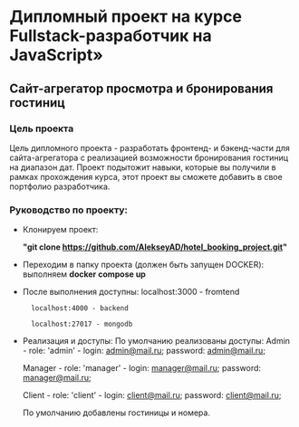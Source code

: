 # Дипломный проект на курсе Fullstack-разработчик на JavaScript»

## Cайт-агрегатор просмотра и бронирования гостиниц

### Цель проекта

Цель дипломного проекта - разработать фронтенд- и бэкенд-части для сайта-агрегатора с реализацией возможности бронирования гостиниц на диапазон дат. Проект подытожит навыки, которые вы получили в рамках прохождения курса, этот проект вы сможете добавить в свое портфолио разработчика.

### Руководство по проекту:

- Клонируем проект:

    **"git clone https://github.com/AlekseyAD/hotel_booking_project.git"**

- Переходим в папку проекта (должен быть запущен DOCKER):
        выполняем **docker compose up**

- После выполнения доступны:
        localhost:3000 - fromtend

        localhost:4000 - backend

        localhost:27017 - mongodb

- Реализация и доступы:
    По умолчанию реализованы доступы:
    Admin - role: 'admin' - login: admin@mail.ru; password: admin@mail.ru;

    Manager - role: 'manager' - login: manager@mail.ru; password: manager@mail.ru;
    
    Client - role: 'client' - login: client@mail.ru; password: client@mail.ru;

    По умолчанию добавлены гостиницы и номера.